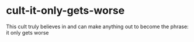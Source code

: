 # cult-it-only-gets-worse
This cult truly believes in and can make anything out to become the phrase: it only gets worse
